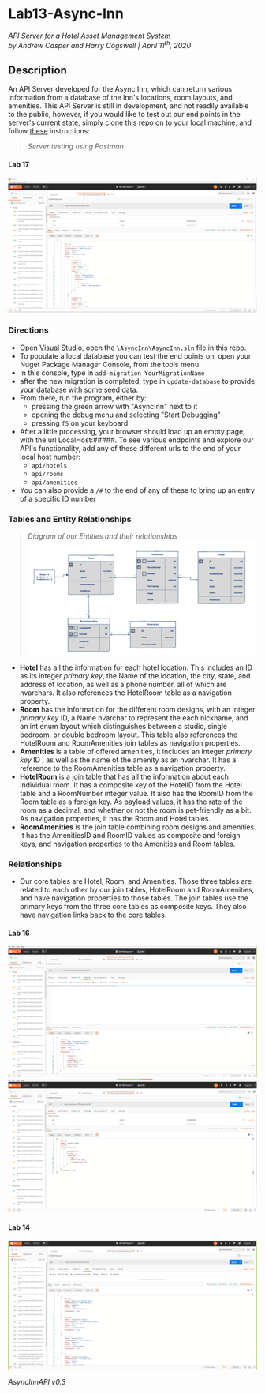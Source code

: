 # Lab13-Async-Inn
*API Server for a Hotel Asset Management System*  
*by Andrew Casper and Harry Cogswell | April 11<sup>th</sup>, 2020*

## Description
An API Server developed for the Async Inn, which can return various information from a database of the Inn's locations, room layouts, and amenities. This API Server is still in development, and not readily available to the public, however, if you would like to test out our end points in the server's current state, simply clone this repo on to your local machine, and follow [these](#Directions) instructions:

> *Server testing using Postman*
#### Lab 17
![Lab 17 Rooms in action](assets/Lab17InActionHotels.png)


### Directions
- Open [Visual Studio](https://visualstudio.microsoft.com/downloads/), open the `\AsyncInn\AsyncInn.sln` file in this repo.
- To populate a local database you can test the end points on, open your Nuget Package Manager Console, from the tools menu.
- In this console, type in `add-migration YourMigrationName`
- after the new migration is completed, type in `update-database` to provide your database with some seed data.
- From there, run the program, either by:
    - pressing the green arrow with "AsyncInn" next to it
    - opening the debug menu and selecting "Start Debugging"
    - pressing `f5` on your keyboard
- After a little processing, your browser should load up an empty page, with the url LocalHost:#####. To see various endpoints and explore our API's functionality, add any of these different urls to the end of your local host number:
    - `api/hotels`
    - `api/rooms`
    - `api/amenities`  
- You can also provide a `/#` to the end of any of these to bring up an entry of a specific ID number

### Tables and Entity Relationships

> *Diagram of our Entities and their relationships*
![Image](assets/AsyncInn2.png) 

- __Hotel__ has all the information for each hotel location. This includes an ID as its integer *primary key*, the Name of the location, the city, state, and address of location, as well as a phone number, all of which are nvarchars. It also references the HotelRoom table as a navigation property.
- __Room__ has the information for the different room designs, with an integer *primary key* ID, a Name nvarchar to represent the each nickname, and an int enum layout which distinguishes between a studio, single bedroom, or double bedroom layout. This table also references the HotelRoom and RoomAmenities join tables as navigation properties.
- __Amenities__  is a table of offered amenities, it includes an integer *primary key* ID , as well as the name of the amenity as an nvarchar. It has a reference to the RoomAmenities table as a navigation property.
- __HotelRoom__ is a join table that has all the information about each individual room. It has a composite key of the HotelID from the Hotel table and a RoomNumber integer value. It also has the RoomID from the Room table as a foreign key. As payload values, it has the rate of the room as a decimal, and whether or not the room is pet-friendly as a bit. As navigation properties, it has the Room and Hotel tables.
- __RoomAmenities__ is the join table combining room designs and amenities. It has the AmenitiesID and RoomID values as composite and foreign keys, and navigation properties to the Amenities and Room tables.

### Relationships
- Our core tables are Hotel, Room, and Amenities. Those three tables are related to each other by our join tables, HotelRoom and RoomAmenities, and have navigation properties to those tables. The join tables use the primary keys from the three core tables as composite keys. They also have navigation links back to the core tables.

#### Lab 16
![Lab 16 Hotels in action](assets/Lab16InActionHotels.png)
![Lab 16 Rooms in action](assets/Lab16InActionRooms.png)

#### Lab 14
![Lab 14 in action](assets/Lab14InAction.png)

*AsyncInnAPI v0.3*
